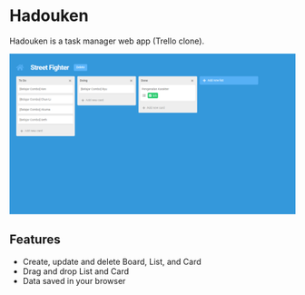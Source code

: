 # Hadouken

Hadouken is a task manager web app (Trello clone).

![hadouken](./thumbnail.png)

## Features

- Create, update and delete Board, List, and Card
- Drag and drop List and Card
- Data saved in your browser
